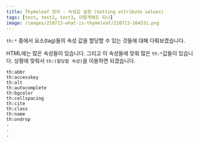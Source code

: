 ```yaml
---
title: Thymeleaf 정리 - 속성값 설정 (Setting attribute values)
tags: [test, test2, test3, 이렇게해도 되나]
image: /images/210713-what-is-thymeleaf/210713-164531.png
---
```


`th:*` 중에서 요소(tag)들의 속성 값을 할당할 수 있는 것들에 대해 다뤄보겠습니다.

HTML에는 많은 속성들이 있습니다. 그리고 이 속성들에 맞춰 많은 `th:*`값들이 있습니다. 상황에 맞춰서 `th:(할당할 속성)`을 이용하면 되겠습니다.

```
th:abbr
th:accesskey
th:alt
th:autocomplete
th:bgcolor
th:cellspacing
th:cite
th:class
th:name
th:ondrop
.
.
.
```
